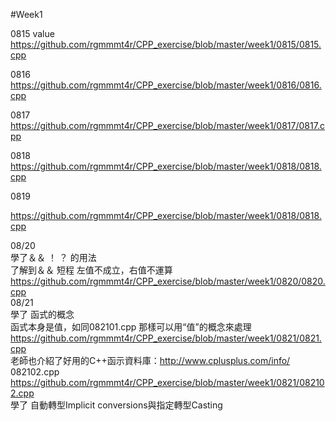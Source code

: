 #Week1    

0815 
value  
https://github.com/rgmmmt4r/CPP_exercise/blob/master/week1/0815/0815.cpp   

0816   
https://github.com/rgmmmt4r/CPP_exercise/blob/master/week1/0816/0816.cpp   

0817   
https://github.com/rgmmmt4r/CPP_exercise/blob/master/week1/0817/0817.cpp     

0818   
https://github.com/rgmmmt4r/CPP_exercise/blob/master/week1/0818/0818.cpp     

0819   

https://github.com/rgmmmt4r/CPP_exercise/blob/master/week1/0818/0818.cpp    


08/20  
學了＆＆ ！ ？ 的用法  
了解到＆＆ 短程 左值不成立，右值不運算   
https://github.com/rgmmmt4r/CPP_exercise/blob/master/week1/0820/0820.cpp     
08/21  
學了 函式的概念   
函式本身是值，如同082101.cpp 那樣可以用“值”的概念來處理 
https://github.com/rgmmmt4r/CPP_exercise/blob/master/week1/0821/0821.cpp       
老師也介紹了好用的C++函示資料庫：http://www.cplusplus.com/info/   
082102.cpp  
https://github.com/rgmmmt4r/CPP_exercise/blob/master/week1/0821/082102.cpp     
學了 自動轉型Implicit conversions與指定轉型Casting  

